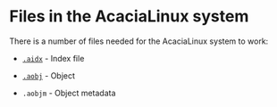# Files in the AcaciaLinux system

There is a number of files needed for the AcaciaLinux system to work:

- [`.aidx`](files/index.aidx.md) - Index file

- [`.aobj`](files/object.aobj.md) - Object

- `.aobjm` - Object metadata
